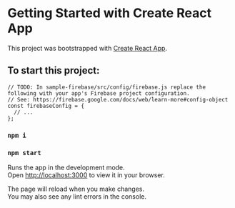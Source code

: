 # Getting Started with Create React App

This project was bootstrapped with [Create React App](https://github.com/facebook/create-react-app).

## To start this project:

```
// TODO: In sample-firebase/src/config/firebase.js replace the following with your app's Firebase project configuration.
// See: https://firebase.google.com/docs/web/learn-more#config-object
const firebaseConfig = {
  // ...
};
```

### `npm i`

### `npm start`

Runs the app in the development mode.\
Open [http://localhost:3000](http://localhost:3000) to view it in your browser.

The page will reload when you make changes.\
You may also see any lint errors in the console.
